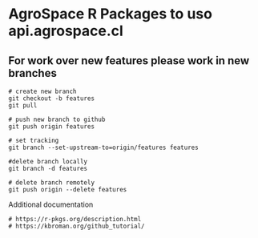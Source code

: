 # AgroSpace R Packages to uso api.agrospace.cl

## For work over new features please work in new branches 

```
# create new branch
git checkout -b features
git pull

# push new branch to github
git push origin features 

# set tracking
git branch --set-upstream-to=origin/features features

#delete branch locally
git branch -d features

# delete branch remotely
git push origin --delete features

```


Additional documentation
```
# https://r-pkgs.org/description.html
# https://kbroman.org/github_tutorial/
```

